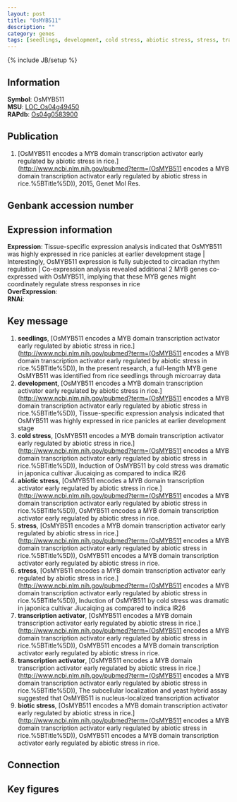 ```yaml
---
layout: post
title: "OsMYB511"
description: ""
category: genes
tags: [seedlings, development, cold stress, abiotic stress, stress, transcription activator, biotic stress, Gene]
---
```

{% include JB/setup %}

## Information
__Symbol__: OsMYB511  
__MSU__: [LOC_Os04g49450](http://rice.plantbiology.msu.edu/cgi-bin/ORF_infopage.cgi?orf=LOC_Os04g49450)  
__RAPdb__: [Os04g0583900](http://rapdb.dna.affrc.go.jp/viewer/gbrowse_details/irgsp1?name=Os04g0583900)  

## Publication
1. [OsMYB511 encodes a MYB domain transcription activator early regulated by abiotic stress in rice.](http://www.ncbi.nlm.nih.gov/pubmed?term=(OsMYB511 encodes a MYB domain transcription activator early regulated by abiotic stress in rice.%5BTitle%5D)), 2015, Genet Mol Res.

## Genbank accession number

## Expression information
__Expression__: Tissue-specific expression analysis indicated that OsMYB511 was highly expressed in rice panicles at earlier development stage |  Interestingly, OsMYB511 expression is fully subjected to circadian rhythm regulation |  Co-expression analysis revealed additional 2 MYB genes co-expressed with OsMYB511, implying that these MYB genes might coordinately regulate stress responses in rice  
__OverExpression__:  
__RNAi__:  

## Key message
1. __seedlings__, [OsMYB511 encodes a MYB domain transcription activator early regulated by abiotic stress in rice.](http://www.ncbi.nlm.nih.gov/pubmed?term=(OsMYB511 encodes a MYB domain transcription activator early regulated by abiotic stress in rice.%5BTitle%5D)),  In the present research, a full-length MYB gene OsMYB511 was identified from rice seedlings through microarray data
2. __development__, [OsMYB511 encodes a MYB domain transcription activator early regulated by abiotic stress in rice.](http://www.ncbi.nlm.nih.gov/pubmed?term=(OsMYB511 encodes a MYB domain transcription activator early regulated by abiotic stress in rice.%5BTitle%5D)),  Tissue-specific expression analysis indicated that OsMYB511 was highly expressed in rice panicles at earlier development stage
3. __cold stress__, [OsMYB511 encodes a MYB domain transcription activator early regulated by abiotic stress in rice.](http://www.ncbi.nlm.nih.gov/pubmed?term=(OsMYB511 encodes a MYB domain transcription activator early regulated by abiotic stress in rice.%5BTitle%5D)),  Induction of OsMYB511 by cold stress was dramatic in japonica cultivar Jiucaiqing as compared to indica IR26
4. __abiotic stress__, [OsMYB511 encodes a MYB domain transcription activator early regulated by abiotic stress in rice.](http://www.ncbi.nlm.nih.gov/pubmed?term=(OsMYB511 encodes a MYB domain transcription activator early regulated by abiotic stress in rice.%5BTitle%5D)), OsMYB511 encodes a MYB domain transcription activator early regulated by abiotic stress in rice.
5. __stress__, [OsMYB511 encodes a MYB domain transcription activator early regulated by abiotic stress in rice.](http://www.ncbi.nlm.nih.gov/pubmed?term=(OsMYB511 encodes a MYB domain transcription activator early regulated by abiotic stress in rice.%5BTitle%5D)), OsMYB511 encodes a MYB domain transcription activator early regulated by abiotic stress in rice.
6. __stress__, [OsMYB511 encodes a MYB domain transcription activator early regulated by abiotic stress in rice.](http://www.ncbi.nlm.nih.gov/pubmed?term=(OsMYB511 encodes a MYB domain transcription activator early regulated by abiotic stress in rice.%5BTitle%5D)),  Induction of OsMYB511 by cold stress was dramatic in japonica cultivar Jiucaiqing as compared to indica IR26
7. __transcription activator__, [OsMYB511 encodes a MYB domain transcription activator early regulated by abiotic stress in rice.](http://www.ncbi.nlm.nih.gov/pubmed?term=(OsMYB511 encodes a MYB domain transcription activator early regulated by abiotic stress in rice.%5BTitle%5D)), OsMYB511 encodes a MYB domain transcription activator early regulated by abiotic stress in rice.
8. __transcription activator__, [OsMYB511 encodes a MYB domain transcription activator early regulated by abiotic stress in rice.](http://www.ncbi.nlm.nih.gov/pubmed?term=(OsMYB511 encodes a MYB domain transcription activator early regulated by abiotic stress in rice.%5BTitle%5D)),  The subcellular localization and yeast hybrid assay suggested that OsMYB511 is nucleus-localized transcription activator
9. __biotic stress__, [OsMYB511 encodes a MYB domain transcription activator early regulated by abiotic stress in rice.](http://www.ncbi.nlm.nih.gov/pubmed?term=(OsMYB511 encodes a MYB domain transcription activator early regulated by abiotic stress in rice.%5BTitle%5D)), OsMYB511 encodes a MYB domain transcription activator early regulated by abiotic stress in rice.

## Connection

## Key figures


